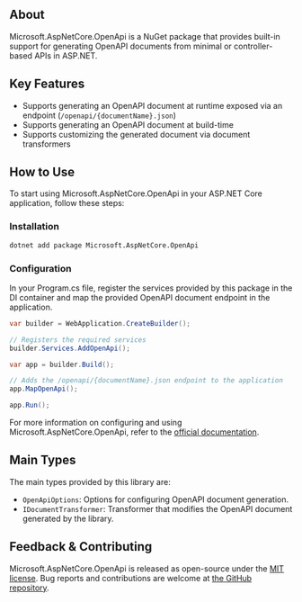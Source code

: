 ## About

Microsoft.AspNetCore.OpenApi is a NuGet package that provides built-in support for generating OpenAPI documents from minimal or controller-based APIs in ASP.NET.

## Key Features

* Supports generating an OpenAPI document at runtime exposed via an endpoint (`/openapi/{documentName}.json`)
* Supports generating an OpenAPI document at build-time
* Supports customizing the generated document via document transformers

## How to Use

To start using Microsoft.AspNetCore.OpenApi in your ASP.NET Core application, follow these steps:

### Installation

```sh
dotnet add package Microsoft.AspNetCore.OpenApi
```

### Configuration

In your Program.cs file, register the services provided by this package in the DI container and map the provided OpenAPI document endpoint in the application.

```C#
var builder = WebApplication.CreateBuilder();

// Registers the required services
builder.Services.AddOpenApi();

var app = builder.Build();

// Adds the /openapi/{documentName}.json endpoint to the application
app.MapOpenApi();

app.Run();
```

For more information on configuring and using Microsoft.AspNetCore.OpenApi, refer to the [official documentation](https://learn.microsoft.com/en-us/aspnet/core/fundamentals/minimal-apis/openapi).

## Main Types

<!-- The main types provided in this library -->

The main types provided by this library are:

* `OpenApiOptions`: Options for configuring OpenAPI document generation.
* `IDocumentTransformer`: Transformer that modifies the OpenAPI document generated by the library.

## Feedback & Contributing

<!-- How to provide feedback on this package and contribute to it -->

Microsoft.AspNetCore.OpenApi is released as open-source under the [MIT license](https://licenses.nuget.org/MIT). Bug reports and contributions are welcome at [the GitHub repository](https://github.com/dotnet/aspnetcore).
